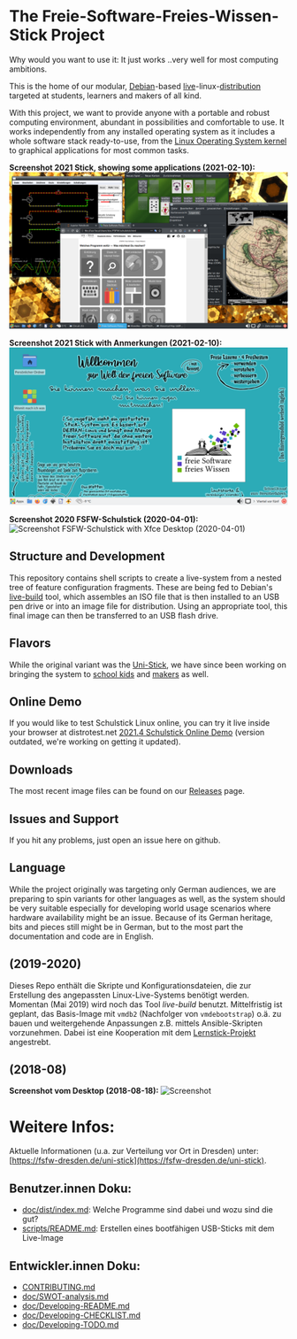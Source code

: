 # The Freie-Software-Freies-Wissen-Stick Project
Why would you want to use it: It just works
 ..very well for most computing ambitions.

This is the home of our modular, [Debian](https://debian.org)-based [live](https://wiki.debian.org/DebianLive)-linux-[distribution](https://en.wikipedia.org/wiki/Linux_distribution) targeted at students, learners and makers of all kind.

With this project, we want to provide anyone with a portable and robust computing environment, abundant in possibilities and comfortable to use. It works independently from any installed operating system as it includes a whole software stack ready-to-use, from the [Linux Operating System kernel](https://en.wikipedia.org/wiki/Linux_kernel) to graphical applications for most common tasks.

**Screenshot 2021 Stick, showing some applications (2021-02-10):**
![Screenshot 2021 Stick, showing some applications (2021-02-10)](doc/screenshot_applications_2021-02-18.png "Screenshot 2021 Stick, showing some applications (2021-02-10)")

**Screenshot 2021 Stick with Anmerkungen (2021-02-10):**
![Screenshot 2021 Stick with Anmerkungen (2021-02-10)](doc/screenshot-Xfce-Desktop-2021-02-10.png "Screenshot 2021 Stick with Anmerkungen (2021-02-10)")

**Screenshot 2020 FSFW-Schulstick (2020-04-01):**
![Screenshot FSFW-Schulstick with Xfce Desktop (2020-04-01)](doc/screenshot-Xfce-Desktop-2020-04-01.png "Screenshot FSFW-Schulstick with Xfce Desktop (2020-04-01)")

## Structure and Development
This repository contains shell scripts to create a live-system from a nested tree of feature configuration fragments. These are being fed to Debian's [live-build](https://salsa.debian.org/live-team/live-build) tool, which assembles an ISO file that is then installed to an USB pen drive or into an image file for distribution. Using an appropriate tool, this final image can then be transferred to an USB flash drive.

## Flavors
While the original variant was the [Uni-Stick](variants.build/FSFW-Uni-Stick:Xfce:buster/README.md), we have since been working on bringing the system to [school kids](variants.build/FSFW-Schulstick/README.md) and [makers](variants.build/OSEG-Makerstick/README.md) as well.

## Online Demo
If you would like to test Schulstick Linux online, you can try it live inside your browser at distrotest.net [2021.4 Schulstick Online Demo](https://distrotest.net/Schulstick%20Linux/2021.4) (version outdated, we're working on getting it updated).

## Downloads
The most recent image files can be found on our [Releases](https://github.com/fsfw-dresden/usb-live-linux/releases) page.

## Issues and Support
If you hit any problems, just open an issue here on github.

## Language
While the project originally was targeting only German audiences, we are preparing to spin variants for other languages as well, as the system should be very suitable especially for developing world usage scenarios where hardware availability might be an issue.
Because of its German heritage, bits and pieces still might be in German, but to the most part the documentation and code are in English.

## (2019-2020)
Dieses Repo enthält die Skripte und Konfigurationsdateien, die zur Erstellung des angepassten Linux-Live-Systems benötigt werden.
Momentan (Mai 2019) wird noch das Tool  *live-build* benutzt. Mittelfristig ist geplant, das Basis-Image mit `vmdb2` (Nachfolger von `vmdebootstrap`) o.ä. zu bauen und weitergehende Anpassungen z.B. mittels Ansible-Skripten vorzunehmen. Dabei ist eine Kooperation mit dem [Lernstick-Projekt](https://lernstick.ch/) angestrebt.

## (2018-08)
**Screenshot vom Desktop (2018-08-18):**
![Screenshot](doc/screenshot-KDE-Desktop-2018-08-18.png "Screenshot")

# Weitere Infos:
Aktuelle Informationen (u.a. zur Verteilung vor Ort in Dresden) unter: [https://fsfw-dresden.de/uni-stick](https://fsfw-dresden.de/uni-stick).

## Benutzer.innen Doku:
* [doc/dist/index.md](doc/dist/index.md): Welche Programme sind dabei und wozu sind die gut?
* [scripts/README.md](scripts/README.md): Erstellen eines bootfähigen USB-Sticks mit dem Live-Image

## Entwickler.innen Doku:
* [CONTRIBUTING.md](CONTRIBUTING.md)
* [doc/SWOT-analysis.md](doc/SWOT-analysis.md)
* [doc/Developing-README.md](doc/Developing-README.md)
* [doc/Developing-CHECKLIST.md](doc/Developing-CHECKLIST.md)
* [doc/Developing-TODO.md](doc/Developing-TODO.md)
